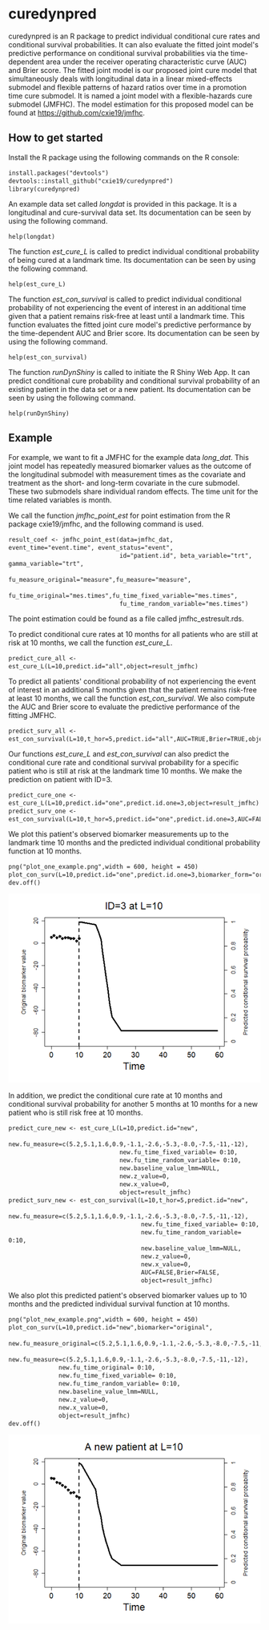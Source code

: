 # curedynpred

curedynpred is an R package to predict individual conditional cure rates and conditional 
survival probabilities. It can also evaluate the fitted joint model's predictive performance 
on conditional survival probabilities via the time-dependent area under 
the receiver operating characteristic curve (AUC) and Brier score. 
The fitted joint model is our proposed joint cure model that simultaneously deals 
with longitudinal data in a linear mixed-effects submodel 
and flexible patterns of hazard ratios over time in a promotion time cure submodel.
It is named a joint model with a flexible-hazards cure submodel (JMFHC).
The model estimation for this proposed model can be found  at https://github.com/cxie19/jmfhc. <br />

## How to get started

Install the R package using the following commands on the R console:

```{r}
install.packages("devtools")
devtools::install_github("cxie19/curedynpred")
library(curedynpred)
```

An example data set called *longdat* is provided in this package. It
is a longitudinal and cure-survival data set. Its documentation can be 
seen by using the following command.

```{r}
help(longdat)
```

The function *est_cure_L* is called to predict individual conditional probability of being cured at a landmark time.
Its documentation can be seen by using the following command.

```{r}
help(est_cure_L)
```

The function *est_con_survival* is called to predict individual conditional probability of not experiencing the event of
interest in an additional time given that a patient remains risk-free at least until a landmark time.
This function evaluates the fitted joint cure model's predictive performance by the time-dependent
AUC and Brier score.
Its documentation can be seen by using the following command.

```{r}
help(est_con_survival)
```

The function *runDynShiny* is called to initiate the R Shiny Web App. It can predict conditional 
cure probability and conditional survival probability of an existing patient in the data set or a 
new patient.
Its documentation can be seen by using the following command.

```{r}
help(runDynShiny)
```


## Example
For example, we want to fit a JMFHC for the example data *long_dat*.
This joint model has repeatedly measured biomarker values as the outcome of the 
longitudinal submodel with measurement times as the 
covariate and treatment as the short- and long-term covariate in the cure 
submodel. These two submodels share individual random effects.
The time unit for the time related variables is month.

We call the function *jmfhc_point_est* for point estimation from the R package cxie19/jmfhc, and the following command is used.

```{r}
result_coef <- jmfhc_point_est(data=jmfhc_dat, event_time="event.time", event_status="event",
                               id="patient.id", beta_variable="trt", gamma_variable="trt",
                               fu_measure_original="measure",fu_measure="measure",
                               fu_time_original="mes.times",fu_time_fixed_variable="mes.times",
                               fu_time_random_variable="mes.times")
```
The point estimation could be found as a file called jmfhc_estresult.rds.

To predict conditional cure rates at 10 months for all patients who are still at risk at 10 months, we call the function *est_cure_L*.

```{r}
predict_cure_all <- est_cure_L(L=10,predict.id="all",object=result_jmfhc)
```

To predict all patients' conditional probability of not experiencing the event of interest in an additional 5 months 
given that the patient remains risk-free at least 10 months, we call the function *est_con_survival*. We also compute the AUC 
and Brier score to evaluate the predictive performance of the fitting JMFHC.

```{r}
predict_surv_all <- est_con_survival(L=10,t_hor=5,predict.id="all",AUC=TRUE,Brier=TRUE,object=result_jmfhc)
```

Our functions *est_cure_L* and *est_con_survival* can also predict the conditional cure rate and conditional survival probability for a specific patient
who is still at risk at the landmark time 10 months. We make the prediction on patient with ID=3.

```{r}
predict_cure_one <- est_cure_L(L=10,predict.id="one",predict.id.one=3,object=result_jmfhc)
predict_surv_one <- est_con_survival(L=10,t_hor=5,predict.id="one",predict.id.one=3,AUC=FALSE,Brier=FALSE,object=result_jmfhc)
```

We plot this patient's observed biomarker measurements up to the landmark time 10 months and the predicted individual  conditional probability function at 10 months. 

```{r}
png("plot_one_example.png",width = 600, height = 450)
plot_con_surv(L=10,predict.id="one",predict.id.one=3,biomarker_form="original",object=result_jmfhc)
dev.off()
```

![](plot_one_example.png)

In addition, we predict the conditional cure rate at 10 months and conditional survival probability for another 5 months at 10 months for a new patient who is still risk free at 10 months.

```{r}
predict_cure_new <- est_cure_L(L=10,predict.id="new",
                               new.fu_measure=c(5.2,5.1,1.6,0.9,-1.1,-2.6,-5.3,-8.0,-7.5,-11,-12),
                               new.fu_time_fixed_variable= 0:10,
                               new.fu_time_random_variable= 0:10,
                               new.baseline_value_lmm=NULL,
                               new.z_value=0,
                               new.x_value=0,
                               object=result_jmfhc)
predict_surv_new <- est_con_survival(L=10,t_hor=5,predict.id="new",
                                     new.fu_measure=c(5.2,5.1,1.6,0.9,-1.1,-2.6,-5.3,-8.0,-7.5,-11,-12),
                                     new.fu_time_fixed_variable= 0:10,
                                     new.fu_time_random_variable= 0:10,
                                     new.baseline_value_lmm=NULL,
                                     new.z_value=0,
                                     new.x_value=0,
                                     AUC=FALSE,Brier=FALSE,
                                     object=result_jmfhc)
```

We also plot this predicted patient's observed biomarker values up to 10 months and the predicted individual survival function at 10 months.
```{r}
png("plot_new_example.png",width = 600, height = 450)
plot_con_surv(L=10,predict.id="new",biomarker="original",
              new.fu_measure_original=c(5.2,5.1,1.6,0.9,-1.1,-2.6,-5.3,-8.0,-7.5,-11,-12),
              new.fu_measure=c(5.2,5.1,1.6,0.9,-1.1,-2.6,-5.3,-8.0,-7.5,-11,-12),
              new.fu_time_original= 0:10,
              new.fu_time_fixed_variable= 0:10,
              new.fu_time_random_variable= 0:10,
              new.baseline_value_lmm=NULL,
              new.z_value=0,
              new.x_value=0,
              object=result_jmfhc)
dev.off()
```

![](plot_new_example.png)
